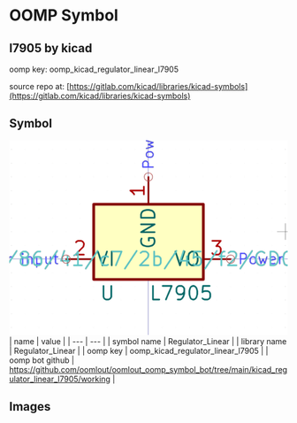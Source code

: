 # OOMP Symbol  
## l7905  by kicad  
  
oomp key: oomp_kicad_regulator_linear_l7905  
  
source repo at: [https://gitlab.com/kicad/libraries/kicad-symbols](https://gitlab.com/kicad/libraries/kicad-symbols)  
## Symbol  
  
[![working.png](working_600.png)](working.png)  
| name | value | 
| --- | --- | 
| symbol name | Regulator_Linear | 
| library name | Regulator_Linear | 
| oomp key | oomp_kicad_regulator_linear_l7905 | 
| oomp bot github | https://github.com/oomlout/oomlout_oomp_symbol_bot/tree/main/kicad_regulator_linear_l7905/working | 
## Images  
